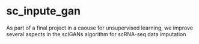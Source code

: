 # sc_inpute_gan
As part of a final project in a caouse for unsupervised learning, we improve several aspects in the scIGANs algorithm for scRNA-seq data imputation
